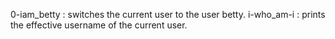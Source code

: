 0-iam_betty : switches the current user to the user betty.
i-who_am-i : prints the effective username of the current user.
